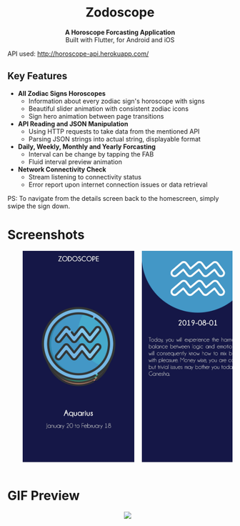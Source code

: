 <h1 align="center">Zodoscope</h1>

<div align="center">
  <strong>A Horoscope Forcasting Application</strong>
</div>
<div align="center">
  Built with Flutter, for Android and iOS
</div>

API used: http://horoscope-api.herokuapp.com/

## Key Features
* __All Zodiac Signs Horoscopes__ 
  * Information about every zodiac sign's horoscope with signs
  * Beautiful slider animation with consistent zodiac icons
  * Sign hero animation between page transitions
* __API Reading and JSON Manipulation__ 
  * Using HTTP requests to take data from the mentioned API
  * Parsing JSON strings into actual string, displayable format
* __Daily, Weekly, Monthly and Yearly Forcasting__
  * Interval can be change by tapping the FAB
  * Fluid interval preview animation
* __Network Connectivity Check__ 
  * Stream listening to connectivity status
  * Error report upon internet connection issues or data retrieval 

PS: To navigate from the details screen back to the homescreen, simply swipe the sign down.

# Screenshots

<div align="center">
  <pre>
    <img src="preview/zodoscope_homepage.jpg" width="250">  <img src="preview/zodoscope_details.jpg" width="250">
  </pre>
</div>

# GIF Preview
<div align="center">
  <pre>
    <img src="preview/zodoscope_preview.gif" width="300">
  </pre>
</div>

